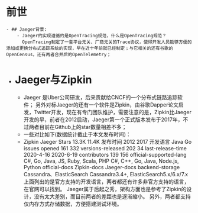 # 前世
	- ## Jaeger背景:
		- Jaeger的实现遵循的是OpenTracing规范，什么是OpenTracing规范？
		  OpenTracing制定了一套平台无关、厂商无关的Trace协议，使得开发人员能够方便的添加或更换分布式追踪系统的实现，早在近十年前就已经制定；与它相关的还有谷歌的OpenCensus，还有两者合并后的OpenTelemetry；
- # Jaeger与Zipkin
	- Jaeger 是Uber公司研发，后来贡献给CNCF的一个分布式链路追踪软件；
	  另外对标Jaeger的还有一个软件是Zipkin，由谷歌Dapper论文启发，Twitter开发，现在有专门团队维护，需要注意的是，Zipkin比Jaeger开发的早，前者在2012启动，Jaeger第一个正式版本发布于2017年，不过两者目前在Github上的star数量相差不多；
	- 一些对比如下(数据统计截止于本文发布时间)：
	- Zipkin	Jaeger
	  Stars	       13.3K	11.4K
	  发布时间	    2012	2017
	  开发语言	    Java	Go
	  issues opened	161	332
	  versions-released	202	34
	  last-release-time	2020-4-16	2020-6-19
	  contributors	139	156
	  official-supported-lang	C#, Go, Java, JS, Ruby, Scala, PHP	C#, C++, Go, Java, Node.js, Python
	  official-docs	Zipkin-docs	Jaeger-docs
	  backend-storage	Cassandra、ElasticSearch	Cassandra3.4+, ElasticSearch5.x/6.x/7.x
	  上面列出的是官方支持的开发语言，两者都还有许多非官方支持的语言，在官网可以找到。
	  Jaeger属于后起之秀，架构方面也是参考了Zipkin的设计，没有太大差别，而目前两者的差距也是逐渐缩小。
	  另外，两者都支持仅内存方式存储数据，方便搭建测试环境。